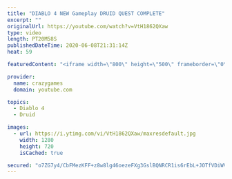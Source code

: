 ```yaml
---
title: "DIABLO 4 NEW Gameplay DRUID QUEST COMPLETE"
excerpt: ""
originalUrl: https://youtube.com/watch?v=VtH1862QXaw
type: video
length: PT20M58S
publishedDateTime: 2020-06-08T21:31:14Z
heat: 59

featuredContent: "<iframe width=\"800\" height=\"500\" frameborder=\"0\" src=\"https://www.youtube.com/embed/VtH1862QXaw\" allow=\"accelerometer; autoplay; encrypted-media; gyroscope; picture-in-picture\" allowfullscreen></iframe>"

provider:
  name: crazygames
  domain: youtube.com

topics:
  - Diablo 4
  - Druid

images:
  - url: https://i.ytimg.com/vi/VtH1862QXaw/maxresdefault.jpg
    width: 1280
    height: 720
    isCached: true

secured: "o7ZG7y4/CbFMezKFF+z8w8lg46oezeFXg3GslBQNRCR1is6rEbL+JOTfVDiWVX86JW4LgcuQ0ORd2/mDI3ItVtBXPOE7DdFOaU6PrPnrSPqqZb95G+vmPin4573n4KMGWnFi1LRDbwJdmxW9pNplwI4v7R7swBRO+72wGGyH521FrY86ALED4qm44WDcG3rmK33JfpDe0bJdX2nz2UN5C00/E0W+nv/OWXVGylwhUgmqYWmx0KDcJ2b7Co5c8ukK1QH4BISvOrOoi3WtPDwx7q7lXt1dmcc3cVwpb4AiiH1xvzVDnPFVnH8FM+gCW1+Ps23xGs2x3Xy1lpJpyvybSRz93CKSm+jVuREHRvyqHKlr92ZG8x1/IOotXKsEAs2D06acQ7v8vj0/6WmnGfD4GfNqpN5kSjDb0DMcP8qRBq0=;PNkEGLkbQXfxo3+hoghzrw=="
---
```


